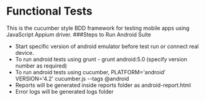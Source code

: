 # Functional Tests

This is the cucumber style BDD framework for testing mobile apps using JavaScript Appium driver.
###Steps to Run Android Suite
- Start specific version of android emulator before test run or connect real device.
- To run android tests using grunt - grunt android:5.0 (specify version number as required)
- To run android tests using cucumber, PLATFORM='android' VERSION='4.2' cucumber.js --tags @android
- Reports will be generated inside reports folder as android-report.html
- Error logs will be generated logs folder


